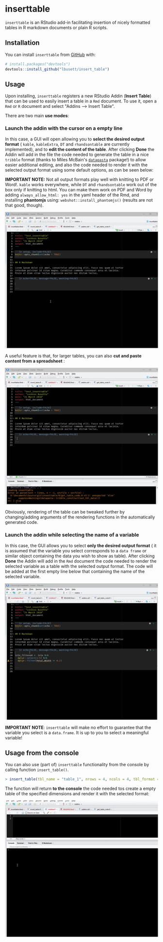 
<!-- README.md is generated from README.Rmd. Please edit that file -->
inserttable
===========

`inserttable` is an RStudio add-in facilitating insertion of nicely formatted tables in R markdown documents or plain R scripts.

Installation
------------

You can install `inserttable` from [GitHub](https://github.com/lbusett/insert_table) with:

``` r
# install.packages("devtools")
devtools::install_github("lbusett/insert_table")
```

Usage
-----

Upon installing, `inserttable` registers a new RStudio Addin (**Insert Table**) that can be used to easily insert a table in a `Rmd` document. To use it, open a `Rmd` or `R` document and select "Addins --&gt; Insert Table".

There are two main **use modes**:

### Launch the addin with the cursor on a empty line

In this case, a GUI will open allowing you to **select the desired output format** ( `kable`, `kableExtra`, `DT` and `rhandsontable` are currently implemented), and to **edit the content of the table**. After clicking **Done** the Addin will add in the file the code needed to generate the table in a nice `tribble` format (thanks to Miles McBain's [`datapasta`](https://github.com/milesmcbain/datapasta) package!) to allow easier additional editing, and also the code needed to render it with the selected output format using some default options, as can be seen below:

**IMPORTANT NOTE:** Not all output formats play well with knitting to PDF or Word!. `kable` works everywhere, while `DT` and `rhandsontable` work out of the box only if knitting to html. You can make them work on PDF and Word by adding `always_allow_html: yes` in the yaml header of the Rmd, and installing **phantomjs** using: `webshot::install_phantomjs()` (results are not that good, though).

![](man/Figures/animation_1.gif)

A useful feature is that, for larger tables, you can also **cut and paste content from a spreadsheet** :

![](man/Figures/animation_2.gif)

Obviously, rendering of the table can be tweaked further by changing/adding arguments of the rendering functions in the automatically generated code.

### Launch the addin while selecting the name of a variable

In this case, the GUI allows you to select **only the desired output format** ( it is assumed that the variable you select corresponds to a `data frame` or similar object containing the data you wish to show as table). After clicking **Done** the Addin will add in the `Rmd` document the code needed to render the selected variable as a table with the selected output format. The code will be added at the first empty line below that containing the name of the selected variable.

![](man/Figures/animation_3.gif)

**IMPORTANT NOTE**: `inserttable` will make no effort to guarantee that the variable you select is a `data.frame`. It is up to you to select a meaningful variable!

Usage from the console
----------------------

You can also use (part of) `inserttable` functionality from the console by calling function `insert_table()`.

``` r
> insert_table(tbl_name = "table_1", nrows = 4, ncols = 4, tbl_format = "DT")
```

The function will return **to the console** the code needed tos create a empty table of the specified dimensions and render it with the selected format:

![](man/Figures/animation_4.gif)
